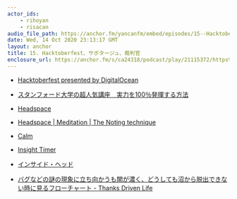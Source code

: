 ```yaml
---
actor_ids:
    - rihoyan
    - risacan
audio_file_path: https://anchor.fm/yancanfm/embed/episodes/15--Hacktoberfest-el2t1c
date: Wed, 14 Oct 2020 23:13:17 GMT
layout: anchor
title: 15. Hacktoberfest、サボタージュ、裁判官
enclosure_url: https://anchor.fm/s/ca24318/podcast/play/21115372/https%3A%2F%2Fd3ctxlq1ktw2nl.cloudfront.net%2Fstaging%2F2020-9-14%2F35086cfd-181e-86ed-103c-43912437ba59.mp3
---
```

<ul id="c6bafecd-cf9f-45a6-a709-0b77e7a6b2b3" class="bulleted-list"><li><a href="https://hacktoberfest.digitalocean.com/">Hacktoberfest presented by DigitalOcean</a></li></ul><ul id="cb9d8738-d4fc-43ec-8fde-84d19a47816c" class="bulleted-list"><li><a href="https://www.amazon.co.jp/dp/B00FEB8E12/ref=cm_sw_r_tw_dp_x_.r4HFbERTRTHM">スタンフォード大学の超人気講座　実力を100％発揮する方法</a></li></ul><ul id="c35abc8f-b1a2-4990-b0f8-4b1303318ff5" class="bulleted-list"><li><a href="https://www.headspace.com/">Headspace</a></li></ul><ul id="00efceb0-e62b-4374-a890-d6d707aee943" class="bulleted-list"><li><a href="https://www.youtube.com/watch?v=FjI9v-VYwZY">Headspace | Meditation | The Noting technique</a></li></ul><ul id="68e6d29b-bfe6-4138-82a5-2b952bbc1a02" class="bulleted-list"><li><a href="https://www.calm.com/">Calm</a></li></ul><ul id="ab880a24-0b6f-4962-b1e0-9b54795f2196" class="bulleted-list"><li><a href="https://insighttimer.com/">Insight Timer</a></li></ul><ul id="b9b80744-a470-4d9b-83a0-9b8bce81174d" class="bulleted-list"><li><a href="https://disneyplus.disney.co.jp/view/#!/product/detailed/%E3%82%A4%E3%83%B3%E3%82%B5%E3%82%A4%E3%83%89%E3%83%BB%E3%83%98%E3%83%83%E3%83%89/357856">インサイド・ヘッド</a></li></ul><ul id="37ed0ac3-bc7d-4955-97ce-be2fb81a5999" class="bulleted-list"><li><a href="https://gongo.hatenablog.com/entry/2017/01/04/233904">バグなどの謎の現象に立ち向かうも闇が濃く、どうしても沼から脱出できない時に見るフローチャート - Thanks Driven Life</a></li>
		</ul>
